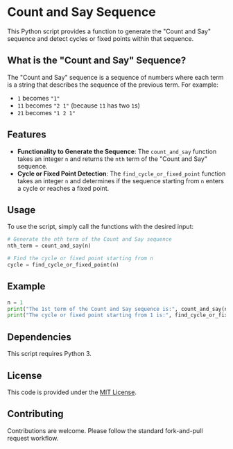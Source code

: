 # Count and Say Sequence
This Python script provides a function to generate the "Count and Say" sequence and detect cycles or fixed points within that sequence.

## What is the "Count and Say" Sequence?
The "Count and Say" sequence is a sequence of numbers where each term is a string that describes the sequence of the previous term. For example:
- `1` becomes `"1"`
- `11` becomes `"2 1"` (because `11` has two `1`s)
- `21` becomes `"1 2 1"`

## Features
- **Functionality to Generate the Sequence**: The `count_and_say` function takes an integer `n` and returns the `nth` term of the "Count and Say" sequence.
- **Cycle or Fixed Point Detection**: The `find_cycle_or_fixed_point` function takes an integer `n` and determines if the sequence starting from `n` enters a cycle or reaches a fixed point.

## Usage
To use the script, simply call the functions with the desired input:

```python
# Generate the nth term of the Count and Say sequence
nth_term = count_and_say(n)

# Find the cycle or fixed point starting from n
cycle = find_cycle_or_fixed_point(n)
```

## Example
```python
n = 1
print("The 1st term of the Count and Say sequence is:", count_and_say(n))
print("The cycle or fixed point starting from 1 is:", find_cycle_or_fixed_point(n))
```

## Dependencies
This script requires Python 3.

## License
This code is provided under the [MIT License](LICENSE).

## Contributing
Contributions are welcome. Please follow the standard fork-and-pull request workflow.